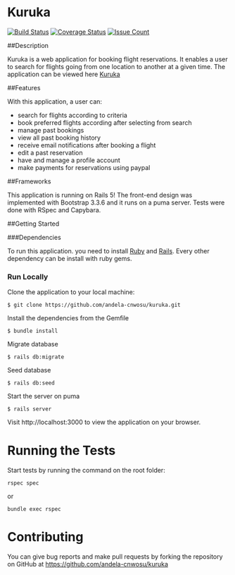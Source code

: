 # Kuruka

[![Build Status](https://travis-ci.org/andela-tpeters/k_test.svg?branch=from-d)](https://travis-ci.org/andela-tpeters/k_test)
[![Coverage Status](https://coveralls.io/repos/github/andela-cnwosu/kuruka/badge.svg?branch=develop)](https://coveralls.io/github/andela-cnwosu/kuruka?branch=develop)
[![Issue Count](https://codeclimate.com/github/andela-cnwosu/kuruka/badges/issue_count.svg)](https://codeclimate.com/github/andela-cnwosu/kuruka)

##Description

Kuruka is a web application for booking flight reservations. It enables a user to search for flights going from one location to another at a given time.
The application can be viewed here [Kuruka](http://kuruka.herokuapp.com)

##Features

With this application, a user can:

* search for flights according to criteria
* book preferred flights according after selecting from search 
* manage past bookings
* view all past booking history
* receive email notifications after booking a flight
* edit a past reservation
* have and manage a profile account
* make payments for reservations using paypal

##Frameworks

This application is running on Rails 5!
The front-end design was implemented with Bootstrap 3.3.6 and it runs on a puma server.
Tests were done with RSpec and Capybara.

##Getting Started

###Dependencies

To run this application. you need to install <a href="https://www.ruby-lang.org" target ="blank">Ruby</a>  and <a href="http://rubyonrails.org/" target="blank">Rails</a>. Every other dependency can be install with ruby gems.

### Run Locally

Clone the application to your local machine:

```
$ git clone https://github.com/andela-cnwosu/kuruka.git
```

Install the dependencies from the Gemfile

```
$ bundle install
```

Migrate database

```
$ rails db:migrate
```

Seed database

```
$ rails db:seed
```

Start the server on puma

```
$ rails server
```
Visit http://localhost:3000 to view the application on your browser.

# Running the Tests

Start tests by running the command on the root folder:

```
rspec spec
```
or

```
bundle exec rspec
```

# Contributing

You can give bug reports and make pull requests by forking the repository on GitHub at https://github.com/andela-cnwosu/kuruka
